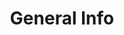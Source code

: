 ---
layout: research
researchcategory: General
structure: bustinout
title: General Info
description: General Information for The Sims Bustin' Out Game Boy Advance.
permalink: /research/bustinout/general
---